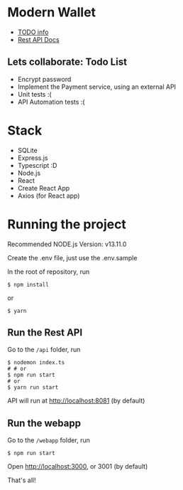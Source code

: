 # Modern Wallet

- [TODO info](TODO.md)
- [Rest API Docs](api.md)

## Lets collaborate: Todo List
- Encrypt password
- Implement the Payment service, using an external API
- Unit tests :(
- API Automation tests :(


# Stack
- SQLite
- Express.js
- Typescript :D
- Node.js
- React
- Create React App
- Axios (for React app)

# Running the project
Recommended NODE.js Version: v13.11.0


Create the .env file, just use the .env.sample

In the root of repository, run
```
$ npm install
```
or 
```
$ yarn
```


## Run the Rest API
Go to the `/api` folder, run
```
$ nodemon index.ts
# # or
$ npm run start
# or 
$ yarn run start
```

API will run at [http://localhost:8081](http://localhost:8081) (by default)

## Run the webapp
Go to the `/webapp` folder, run
```
$ npm run start
```

Open [http://localhost:3000](http://localhost:3000), or 3001 (by default)

That's all!
